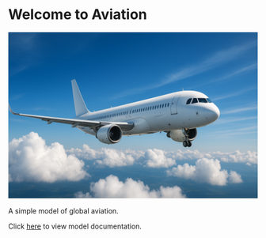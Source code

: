 # Welcome to Aviation
![Contrails](./assets/contrails.png)

A simple model of global aviation.

Click [here](./aviation.md) to view model documentation.